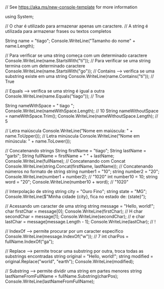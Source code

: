 // See https://aka.ms/new-console-template for more information

using System;

// O char é utilizado para armazenar apenas um caractere.
// A string é utilizada para armazenar frases ou textos completos

String name = "tiago";
Console.WriteLine("Tamanho do nome" + name.Length);

// Para verificar se uma string começa com um determinado caractere
Console.WriteLine(name.StartsWith("ti"));
// Para verificar se uma string termina com um determinado caractere
Console.WriteLine(name.StartsWith("go"));
// Contains --> verifica se uma substring existe em uma string
Console.WriteLine(name.Contains("ti")); // True

// Equals --> verifica se uma string é igual a outra
Console.WriteLine(name.Equals("tiago")); // True

String nameWithSpace = "  tiago   ";
Console.WriteLine(nameWithSpace.Length); // 10
String nameWithoutSpace = nameWithSpace.Trim();
Console.WriteLine(nameWithoutSpace.Length); // 5

// Letra maiúscula
Console.WriteLine("Nome em maiúscula: " + name.ToUpper());
// Letra minúscula
Console.WriteLine("Nome em minúscula: " + name.ToLower());

// Concatenando strings
String firstName = "tiago";
String lastName = "garbi";
String fullName = firstName + " " + lastName;
Console.WriteLine(fullName);
// Concatenando com Concat
Console.WriteLine(string.Concat(firstName, lastName));
// Concatenando números no formato de string
string number1 = "10";
string number2 = "20";
Console.WriteLine(number1 + number2); // "1020"
int number10 = 10;
string word = "20";
Console.WriteLine(number10 + word); // "1020"

// Interpolação de string
string city = "Ouro Fino";
string state = "MG";
Console.WriteLine($"Minha cidade {city}, fica no estado de: {state}");

// Acessando um caracter de uma string
string message = "Hello, world!";
char firstChar = message[0];
Console.WriteLine(firstChar); // H
char secondChar = message[1];
Console.WriteLine(secondChar); // e
char lastChar = message[message.Length - 1];
Console.WriteLine(lastChar); // !

// IndexOf --> permite procurar por um caracter específico
Console.WriteLine(message.IndexOf("w")); // 7
int charPos = fullName.IndexOf("ga");

// Replace --> permite trocar uma substring por outra, troca todas as substrings encontradas
string original = "Hello, world!";
string modified = original.Replace("world", "earth");
Console.WriteLine(modified);

// Substring --> permite dividir uma string em partes menores
string lastNameFromFullName = fullName.Substring(charPos);
Console.WriteLine(lastNameFromFullName);

